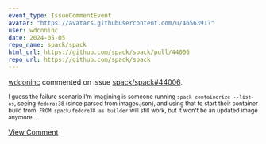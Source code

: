 ```yaml
---
event_type: IssueCommentEvent
avatar: "https://avatars.githubusercontent.com/u/4656391?"
user: wdconinc
date: 2024-05-05
repo_name: spack/spack
html_url: https://github.com/spack/spack/pull/44006
repo_url: https://github.com/spack/spack
---
```


<a href='https://github.com/wdconinc' target='_blank'>wdconinc</a> commented on issue <a href='https://github.com/spack/spack/pull/44006' target='_blank'>spack/spack#44006</a>.

<small>I guess the failure scenario I'm imagining is someone running `spack containerize --list-os`, seeing `fedora:38` (since parsed from images.json), and using that to start their container build from. `FROM spack/fedore38 as builder` will still work, but it won't be an updated image anymore....</small>

<a href='https://github.com/spack/spack/pull/44006' target='_blank'>View Comment</a>